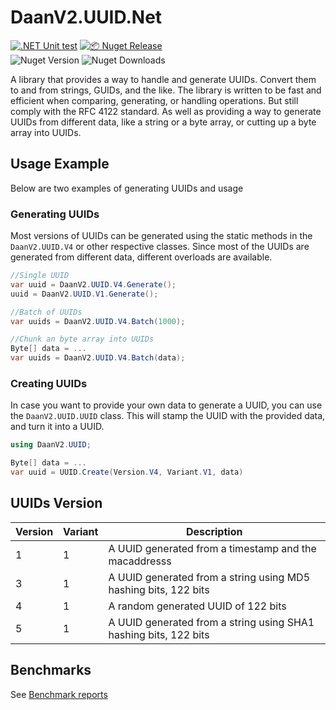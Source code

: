 # DaanV2.UUID.Net

[![.NET Unit test](https://github.com/DaanV2/DaanV2.UUID.Net/actions/workflows/dotnet-test.yml/badge.svg)](https://github.com/DaanV2/DaanV2.UUID.Net/actions/workflows/dotnet-test.yml)
[![📦 Nuget Release](https://github.com/DaanV2/DaanV2.UUID.Net/actions/workflows/publish.yml/badge.svg)](https://github.com/DaanV2/DaanV2.UUID.Net/actions/workflows/publish.yml)  
![Nuget Version](https://img.shields.io/nuget/v/DaanV2.UUID.Net)
![Nuget Downloads](https://img.shields.io/nuget/dt/DaanV2.UUID.Net)

A library that provides a way to handle and generate UUIDs. Convert them to and from strings, GUIDs, and the like. 
The library is written to be fast and efficient when comparing, generating, or handling operations. But still comply with the RFC 4122 standard.
As well as providing a way to generate UUIDs from different data, like a string or a byte array, or cutting up a byte array into UUIDs.

## Usage Example
Below are two examples of generating UUIDs and usage

### Generating UUIDs
Most versions of UUIDs can be generated using the static methods in the `DaanV2.UUID.V4` or other respective classes.
Since most of the UUIDs are generated from different data, different overloads are available.

```csharp
//Single UUID
var uuid = DaanV2.UUID.V4.Generate();
uuid = DaanV2.UUID.V1.Generate();

//Batch of UUIDs
var uuids = DaanV2.UUID.V4.Batch(1000);

//Chunk an byte array into UUIDs
Byte[] data = ...
var uuids = DaanV2.UUID.V4.Batch(data);
```

### Creating UUIDs
In case you want to provide your own data to generate a UUID, you can use the `DaanV2.UUID.UUID` class.
This will stamp the UUID with the provided data, and turn it into a UUID.

```csharp
using DaanV2.UUID;

Byte[] data = ...
var uuid = UUID.Create(Version.V4, Variant.V1, data)
```

## UUIDs Version

| Version | Variant | Description                                                      |
| ------- | ------- | ---------------------------------------------------------------- |
| 1       | 1       | A UUID generated from a timestamp and the macaddresss            |
| 3       | 1       | A UUID generated from a string using MD5 hashing bits, 122 bits  |
| 4       | 1       | A random generated UUID of 122 bits                              |
| 5       | 1       | A UUID generated from a string using SHA1 hashing bits, 122 bits |


## Benchmarks
See [Benchmark reports](./Benchmark/Reports/results/README.md)

